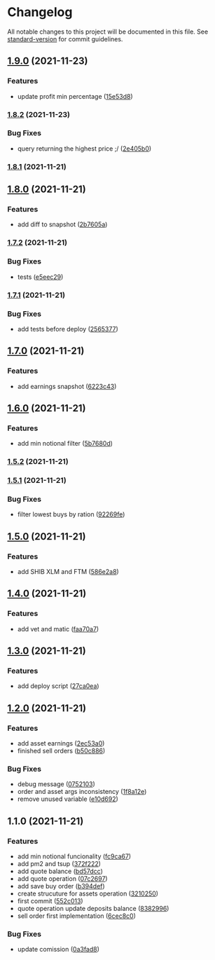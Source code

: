# Changelog

All notable changes to this project will be documented in this file. See [standard-version](https://github.com/conventional-changelog/standard-version) for commit guidelines.

## [1.9.0](https://github.com/arantespp/cryptobot/compare/v1.8.2...v1.9.0) (2021-11-23)


### Features

* update profit min percentage ([15e53d8](https://github.com/arantespp/cryptobot/commit/15e53d8ba063ca510a7982799f0b115356f488b2))

### [1.8.2](https://github.com/arantespp/cryptobot/compare/v1.8.1...v1.8.2) (2021-11-23)


### Bug Fixes

* query returning the highest price ;/ ([2e405b0](https://github.com/arantespp/cryptobot/commit/2e405b00e1745c16dc45d7da0c32a4ebfb99174d))

### [1.8.1](https://github.com/arantespp/cryptobot/compare/v1.8.0...v1.8.1) (2021-11-21)

## [1.8.0](https://github.com/arantespp/cryptobot/compare/v1.7.2...v1.8.0) (2021-11-21)


### Features

* add diff to snapshot ([2b7605a](https://github.com/arantespp/cryptobot/commit/2b7605a56ec25faeb6c3d7436948a60b1eb34c7b))

### [1.7.2](https://github.com/arantespp/cryptobot/compare/v1.7.1...v1.7.2) (2021-11-21)


### Bug Fixes

* tests ([e5eec29](https://github.com/arantespp/cryptobot/commit/e5eec29bb73c1ee509590169e004047ec59efafd))

### [1.7.1](https://github.com/arantespp/cryptobot/compare/v1.7.0...v1.7.1) (2021-11-21)


### Bug Fixes

* add tests before deploy ([2565377](https://github.com/arantespp/cryptobot/commit/25653774433aa9cd1d2c9f0186dfed18aff27638))

## [1.7.0](https://github.com/arantespp/cryptobot/compare/v1.6.0...v1.7.0) (2021-11-21)


### Features

* add earnings snapshot ([6223c43](https://github.com/arantespp/cryptobot/commit/6223c43a039b5b7bf97b72969376d3f622da4e67))

## [1.6.0](https://github.com/arantespp/cryptobot/compare/v1.5.2...v1.6.0) (2021-11-21)


### Features

* add min notional filter ([5b7680d](https://github.com/arantespp/cryptobot/commit/5b7680da02c85d0b3829ae08a7578e3c4d3e91b2))

### [1.5.2](https://github.com/arantespp/cryptobot/compare/v1.5.1...v1.5.2) (2021-11-21)

### [1.5.1](https://github.com/arantespp/cryptobot/compare/v1.5.0...v1.5.1) (2021-11-21)


### Bug Fixes

* filter lowest buys by ration ([92269fe](https://github.com/arantespp/cryptobot/commit/92269fe3fc257559fd3cfa033fac2979679b00fe))

## [1.5.0](https://github.com/arantespp/cryptobot/compare/v1.4.0...v1.5.0) (2021-11-21)


### Features

* add SHIB XLM and FTM ([586e2a8](https://github.com/arantespp/cryptobot/commit/586e2a8773768f51c68f3e7f43120b31a019efc1))

## [1.4.0](https://github.com/arantespp/cryptobot/compare/v1.3.0...v1.4.0) (2021-11-21)


### Features

* add vet and matic ([faa70a7](https://github.com/arantespp/cryptobot/commit/faa70a7f81436fafec7c1697088f0458503b60b7))

## [1.3.0](https://github.com/arantespp/cryptobot/compare/v1.2.0...v1.3.0) (2021-11-21)


### Features

* add deploy script ([27ca0ea](https://github.com/arantespp/cryptobot/commit/27ca0ea9ac88eefd48e08cce9b492864ec5b12fd))

## [1.2.0](https://github.com/arantespp/cryptobot/compare/v1.1.0...v1.2.0) (2021-11-21)


### Features

* add asset earnings ([2ec53a0](https://github.com/arantespp/cryptobot/commit/2ec53a0ccf90c1e107e40068289df76480b6d9ed))
* finished sell orders ([b50c886](https://github.com/arantespp/cryptobot/commit/b50c8860cc4b4e21da38752b12e9b5895b1f9ae2))


### Bug Fixes

* debug message ([0752103](https://github.com/arantespp/cryptobot/commit/0752103f1db43f4f1c39f35261422510ae5da72c))
* order and asset args inconsistency ([1f8a12e](https://github.com/arantespp/cryptobot/commit/1f8a12e889a503df47c2a90042ec224620bfafb9))
* remove unused variable ([e10d692](https://github.com/arantespp/cryptobot/commit/e10d6923c0a81d1dc8e87e2f4b472b34120f8dd6))

## 1.1.0 (2021-11-21)


### Features

* add min notional funcionality ([fc9ca67](https://github.com/arantespp/cryptobot/commit/fc9ca67f8fc2ec186d12fbc90a42004ac4ceff13))
* add pm2 and tsup ([372f222](https://github.com/arantespp/cryptobot/commit/372f222b88e50028c92ce9020dadb4240b16e5a7))
* add quote balance ([bd57dcc](https://github.com/arantespp/cryptobot/commit/bd57dcc0379197590751f60c66686763951303ef))
* add quote operation ([07c2697](https://github.com/arantespp/cryptobot/commit/07c26971dae9b18757d05a58bab0a74968b28ff1))
* add save buy order ([b394def](https://github.com/arantespp/cryptobot/commit/b394def5b3f2a3675af771aeb7c2c4f04ef0d664))
* create strucuture for assets operation ([3210250](https://github.com/arantespp/cryptobot/commit/3210250281b0acdcb8d93c4c21f82c17122374e4))
* first commit ([552c013](https://github.com/arantespp/cryptobot/commit/552c0139ffdb9808ff241ad900ff3cb9806729ff))
* quote operation update deposits balance ([8382996](https://github.com/arantespp/cryptobot/commit/83829962ce741e406e64f50efab5fb80adf95ec3))
* sell order first implementation ([6cec8c0](https://github.com/arantespp/cryptobot/commit/6cec8c053cab187de1a00af1fd937026585a7811))


### Bug Fixes

* update comission ([0a3fad8](https://github.com/arantespp/cryptobot/commit/0a3fad8bc5ef3fb9c16335363fa1ef95b3ee12aa))
